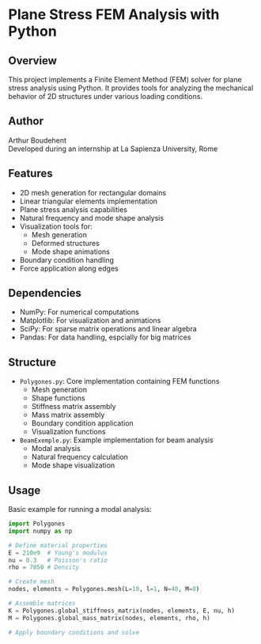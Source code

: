 
# Plane Stress FEM Analysis with Python

## Overview
This project implements a Finite Element Method (FEM) solver for plane stress analysis using Python. It provides tools for analyzing the mechanical behavior of 2D structures under various loading conditions.

## Author
Arthur Boudehent  
Developed during an internship at La Sapienza University, Rome

## Features
- 2D mesh generation for rectangular domains
- Linear triangular elements implementation
- Plane stress analysis capabilities
- Natural frequency and mode shape analysis
- Visualization tools for:
  - Mesh generation
  - Deformed structures
  - Mode shape animations
- Boundary condition handling
- Force application along edges

## Dependencies
- NumPy: For numerical computations
- Matplotlib: For visualization and animations
- SciPy: For sparse matrix operations and linear algebra
- Pandas: For data handling, espcially for big matrices

## Structure
- `Polygones.py`: Core implementation containing FEM functions
  - Mesh generation
  - Shape functions
  - Stiffness matrix assembly
  - Mass matrix assembly
  - Boundary condition application
  - Visualization functions
- `BeamExemple.py`: Example implementation for beam analysis
  - Modal analysis
  - Natural frequency calculation
  - Mode shape visualization

## Usage
Basic example for running a modal analysis:
```python
import Polygones
import numpy as np

# Define material properties
E = 210e9  # Young's modulus
nu = 0.3   # Poisson's ratio
rho = 7850 # Density

# Create mesh
nodes, elements = Polygones.mesh(L=10, l=1, N=40, M=8)

# Assemble matrices
K = Polygones.global_stiffness_matrix(nodes, elements, E, nu, h)
M = Polygones.global_mass_matrix(nodes, elements, rho, h)

# Apply boundary conditions and solve